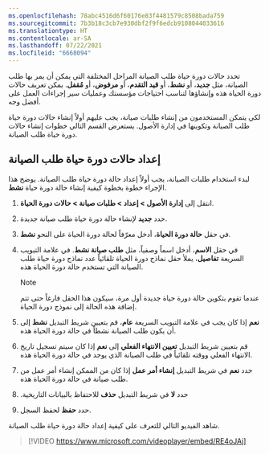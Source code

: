```yaml
---
ms.openlocfilehash: 78abc4516d6f60176e83f4481579c8508bada759
ms.sourcegitcommit: 7b3b18c3cb7e930dbf2f9f6edcb9108044033616
ms.translationtype: HT
ms.contentlocale: ar-SA
ms.lasthandoff: 07/22/2021
ms.locfileid: "6668094"
---
```

تحدد حالات دورة حياة طلب الصيانة المراحل المختلفة التي يمكن أن يمر بها طلب الصيانة، مثل **جديد**، أو **نشط**، أو **قيد التقدم**، أو **مرفوض**، أو **مُقفل**. يمكن تعريف حالات دورة الحياة هذه وإنشاؤها لتناسب احتياجات مؤسستك وعمليات سير إجراءات العمل على أفضل وجه.

لكي يتمكن المستخدمون من إنشاء طلبات صيانة، يجب عليهم أولاً إنشاء حالات دورة حياة طلب الصيانة وتكوينها في إدارة الأصول. يستعرض القسم التالي خطوات إنشاء حالات دورة حياة طلب الصيانة.

## <a name="set-up-maintenance-request-lifecycle-states"></a>إعداد حالات دورة حياة طلب الصيانة
لبدء استخدام طلبات الصيانة، يجب أولاً إعداد حالة دورة حياة طلب الصيانة. يوضح هذا الإجراء خطوة بخطوة كيفية إنشاء حالة دورة حياة **نشط**.

1.  انتقل إلى **‏‫إدارة الأصول‬ > إعداد > ‏‫طلبات صيانة‬ > حالات دورة الحياة**.
2.  حدد **جديد** لإنشاء حالة دورة حياة طلب صيانة جديدة.
3.  في حقل **حالة دورة الحياة**، أدخل معرّفاً لحالة دورة الحياة على النحو **نشط**.
4.  في حقل **الاسم**، أدخل اسماً وصفياً، مثل **طلب صيانة نشط**.
في علامة التبويب السريعة **تفاصيل**، يملأ حقل نماذج دورة الحياة تلقائياً عدد نماذج دورة حياة طلب الصيانة التي تستخدم حالة دورة الحياة هذه.
    > [!NOTE] 
    > عندما تقوم بتكوين حالة دورة حياة جديدة أول مرة، سيكون هذا الحقل فارغاً حتى تتم إضافة هذه الحالة إلى نموذج دورة الحياة.

5.  في علامة التبويب السريعة **عام**، قم بتعيين شريط التبديل **نشط** إلى **‎نعم** إذا كان يجب أن يكون طلب الصيانة نشطاً في حالة دورة الحياة هذه.
6.  قم بتعيين شريط التبديل **تعيين الانتهاء الفعلي** إلى **نعم** إذا كان سيتم تسجيل تاريخ الانتهاء الفعلي ووقته تلقائياً في طلب الصيانة الذي يوجد في حالة دورة الحياة هذه.
7.  حدد **نعم** في شريط التبديل **إنشاء أمر عمل** إذا كان من الممكن إنشاء أمر عمل من طلب صيانة في حالة دورة الحياة هذه.
8.  حدد **لا** في شريط التبديل **‏‫حذف** للاحتفاظ بالبيانات التاريخية. 
9.  حدد **حفظ** لحفظ السجل.

 
شاهد الفيديو التالي للتعرف على كيفية إعداد حالة دورة حياة طلب الصيانة.
 > [!VIDEO https://www.microsoft.com/videoplayer/embed/RE4oJAj]

